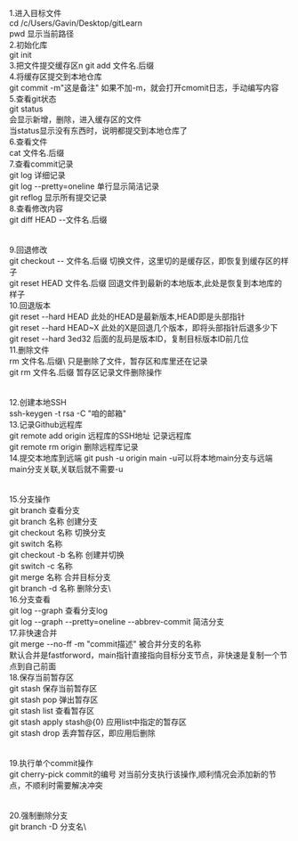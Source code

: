 1.进入目标文件\
cd /c/Users/Gavin/Desktop/gitLearn\
pwd 显示当前路径 \
2.初始化库\
git init\
3.把文件提交缓存区n
git add 文件名.后缀\
4.将缓存区提交到本地仓库\
git commit -m"这是备注"
如果不加-m，就会打开cmomit日志，手动编写内容\
5.查看git状态\
git status\
会显示新增，删除，进入缓存区的文件\
当status显示没有东西时，说明都提交到本地仓库了\
6.查看文件\
cat 文件名.后缀\
7.查看commit记录\
git log                     详细记录\
git log --pretty=oneline    单行显示简洁记录\
git reflog                  显示所有提交记录\
8.查看修改内容\
git diff HEAD --文件名.后缀\
\
\
9.回退修改\
git checkout -- 文件名.后缀  切换文件，这里切的是缓存区，即恢复到缓存区的样子\
git reset HEAD 文件名.后缀   回退文件到最新的本地版本,此处是恢复到本地库的样子\
10.回退版本\
git reset --hard HEAD 此处的HEAD是最新版本,HEAD即是头部指针\
git reset --hard HEAD~X 此处的X是回退几个版本，即将头部指针后退多少下\
git reset --hard 3ed32 后面的乱码是版本ID，复制目标版本ID前几位\
11.删除文件\
rm 文件名.后缀\     只是删除了文件，暂存区和库里还在记录\
git rm 文件名.后缀  暂存区记录文件删除操作\
\
\
12.创建本地SSH\
ssh-keygen -t rsa -C "咱的邮箱"\
13.记录Github远程库\
git remote add origin 远程库的SSH地址       记录远程库\
git remote rm origin                       删除远程库记录\
14.提交本地库到远端
git push -u origin main   -u可以将本地main分支与远端main分支关联,关联后就不需要-u\
\
\
15.分支操作\
git branch                   查看分支\
git branch 名称              创建分支\
git checkout 名称            切换分支\
git switch   名称  \
git checkout -b 名称         创建并切换\
git switch -c   名称     \
git merge 名称               合并目标分支\
git branch -d 名称           删除分支\   
16.分支查看\
git log --graph                                  查看分支log\
git log --graph --pretty=oneline --abbrev-commit 简洁分支\
17.非快速合并\
git merge --no-ff -m "commit描述" 被合并分支的名称  \
默认合并是fastforword，main指针直接指向目标分支节点，非快速是复制一个节点到自己前面\
18.保存当前暂存区\
git stash                   保存当前暂存区\
git stash pop               弹出暂存区\
git stash list              查看暂存区\
git stash apply stash@{0}   应用list中指定的暂存区\
git stash drop              丢弃暂存区，即应用后删除\
\
\
19.执行单个commit操作\
git cherry-pick commit的编号    对当前分支执行该操作,顺利情况会添加新的节点，不顺利时需要解决冲突\
\
\
20.强制删除分支\
git branch -D 分支名\


